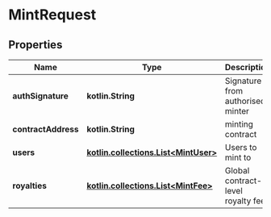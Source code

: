 
# MintRequest

## Properties
Name | Type | Description | Notes
------------ | ------------- | ------------- | -------------
**authSignature** | **kotlin.String** | Signature from authorised minter | 
**contractAddress** | **kotlin.String** | minting contract | 
**users** | [**kotlin.collections.List&lt;MintUser&gt;**](MintUser.md) | Users to mint to | 
**royalties** | [**kotlin.collections.List&lt;MintFee&gt;**](MintFee.md) | Global contract-level royalty fees |  [optional]



